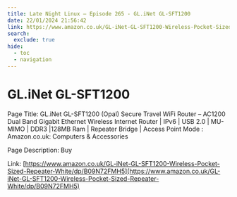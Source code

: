 ```yaml
---
title: Late Night Linux – Episode 265 - GL.iNet GL-SFT1200
date: 22/01/2024 21:56:42
link: https://www.amazon.co.uk/GL-iNet-GL-SFT1200-Wireless-Pocket-Sized-Repeater-White/dp/B09N72FMH5
search:
  exclude: true
hide:
  - toc
  - navigation
---
```


# GL.iNet GL-SFT1200

Page Title: GL.iNet GL-SFT1200 (Opal) Secure Travel WiFi Router – AC1200 Dual Band Gigabit Ethernet Wireless Internet Router | IPv6 | USB 2.0 | MU-MIMO | DDR3 |128MB Ram | Repeater Bridge | Access Point Mode : Amazon.co.uk: Computers & Accessories

Page Description: Buy 

Link: [https://www.amazon.co.uk/GL-iNet-GL-SFT1200-Wireless-Pocket-Sized-Repeater-White/dp/B09N72FMH5](https://www.amazon.co.uk/GL-iNet-GL-SFT1200-Wireless-Pocket-Sized-Repeater-White/dp/B09N72FMH5)